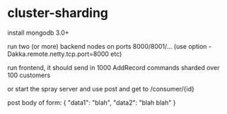 # cluster-sharding

install mongodb 3.0+

run two (or more) backend nodes on ports 8000/8001/... (use option -Dakka.remote.netty.tcp.port=8000 etc)

run frontend, it should send in 1000 AddRecord commands sharded over 100 customers

or start the spray server and use post and get to /consumer/{id}

post body of form:
{
    "data1": "blah",
    "data2": "blah blah"
}

